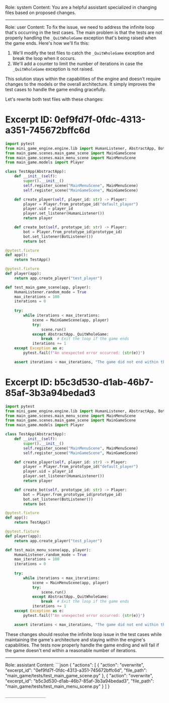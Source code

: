 Role: system
Content: You are a helpful assistant specialized in changing files based on proposed changes.
__________________
Role: user
Content: To fix the issue, we need to address the infinite loop that's occurring in the test cases. The main problem is that the tests are not properly handling the `_QuitWholeGame` exception that's being raised when the game ends. Here's how we'll fix this:

1. We'll modify the test files to catch the `_QuitWholeGame` exception and break the loop when it occurs.
2. We'll add a counter to limit the number of iterations in case the `_QuitWholeGame` exception is not raised.

This solution stays within the capabilities of the engine and doesn't require changes to the models or the overall architecture. It simply improves the test cases to handle the game ending gracefully.

Let's rewrite both test files with these changes:

# Excerpt ID: 0ef9fd7f-0fdc-4313-a351-745672bffc6d
```python main_game/tests/test_main_game_scene.py
import pytest
from mini_game_engine.engine.lib import HumanListener, AbstractApp, BotListener, AbstractApp
from main_game.scenes.main_game_scene import MainGameScene
from main_game.scenes.main_menu_scene import MainMenuScene
from main_game.models import Player

class TestApp(AbstractApp):
    def __init__(self):
        super().__init__()
        self.register_scene("MainMenuScene", MainMenuScene)
        self.register_scene("MainGameScene", MainGameScene)

    def create_player(self, player_id: str) -> Player:
        player = Player.from_prototype_id("default_player")
        player.uid = player_id
        player.set_listener(HumanListener())
        return player

    def create_bot(self, prototype_id: str) -> Player:
        bot = Player.from_prototype_id(prototype_id)
        bot.set_listener(BotListener())
        return bot

@pytest.fixture
def app():
    return TestApp()

@pytest.fixture
def player(app):
    return app.create_player("test_player")

def test_main_game_scene(app, player):
    HumanListener.random_mode = True
    max_iterations = 100
    iterations = 0
    
    try:
        while iterations < max_iterations:
            scene = MainGameScene(app, player)
            try:
                scene.run()
            except AbstractApp._QuitWholeGame:
                break  # Exit the loop if the game ends
            iterations += 1
    except Exception as e:
        pytest.fail(f"An unexpected error occurred: {str(e)}")

    assert iterations < max_iterations, "The game did not end within the expected number of iterations"
```

# Excerpt ID: b5c3d530-d1ab-46b7-85af-3b3a94bedad3
```python main_game/tests/test_main_menu_scene.py
import pytest
from mini_game_engine.engine.lib import HumanListener, AbstractApp, BotListener, AbstractApp
from main_game.scenes.main_menu_scene import MainMenuScene
from main_game.scenes.main_game_scene import MainGameScene
from main_game.models import Player

class TestApp(AbstractApp):
    def __init__(self):
        super().__init__()
        self.register_scene("MainMenuScene", MainMenuScene)
        self.register_scene("MainGameScene", MainGameScene)

    def create_player(self, player_id: str) -> Player:
        player = Player.from_prototype_id("default_player")
        player.uid = player_id
        player.set_listener(HumanListener())
        return player

    def create_bot(self, prototype_id: str) -> Player:
        bot = Player.from_prototype_id(prototype_id)
        bot.set_listener(BotListener())
        return bot

@pytest.fixture
def app():
    return TestApp()

@pytest.fixture
def player(app):
    return app.create_player("test_player")

def test_main_menu_scene(app, player):
    HumanListener.random_mode = True
    max_iterations = 100
    iterations = 0
    
    try:
        while iterations < max_iterations:
            scene = MainMenuScene(app, player)
            try:
                scene.run()
            except AbstractApp._QuitWholeGame:
                break  # Exit the loop if the game ends
            iterations += 1
    except Exception as e:
        pytest.fail(f"An unexpected error occurred: {str(e)}")

    assert iterations < max_iterations, "The game did not end within the expected number of iterations"
```

These changes should resolve the infinite loop issue in the test cases while maintaining the game's architecture and staying within the engine's capabilities. The tests now properly handle the game ending and will fail if the game doesn't end within a reasonable number of iterations.
__________________
Role: assistant
Content: ```json
{
  "actions": [
    {
      "action": "overwrite",
      "excerpt_id": "0ef9fd7f-0fdc-4313-a351-745672bffc6d",
      "file_path": "main_game/tests/test_main_game_scene.py"
    },
    {
      "action": "overwrite",
      "excerpt_id": "b5c3d530-d1ab-46b7-85af-3b3a94bedad3",
      "file_path": "main_game/tests/test_main_menu_scene.py"
    }
  ]
}
```
__________________
